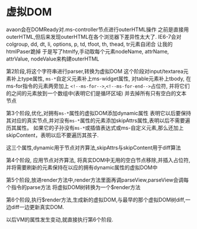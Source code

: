 # 虚拟DOM


avaon会在DOMReady对.ms-controller节点进行outerHTML操作
之前是直接用outerHTML,但后来发现outerHTML在各个浏览器下差异性太大了.
IE6-7会对colgroup, dd, dt, li, options, p, td, tfoot, th, thead, tr元素自闭合
让我的htmlPaser跪掉
于是写了htmlfy,手动取每个元素nodeName, attrName, attrValue, nodeValue来构建outerHTML

第2阶段,将这个字符串进行parser,转换为虚拟DOM
这个阶段对input/textarea元素补上type属性,
`ms-*`自定义元素补上ms-widget属性,
对table元素补上tbody,
在ms-for指令的元素两旁加上
`<!--ms-for-->`,`<!--ms-for-end-->`占位符,
并将它们的之间的元素放到一个数组中(表明它们是循环区域)
并去掉所有只有空白的文本节点

第3个阶段,优化,对拥有`ms-*`属性的虚拟DOM添加dynamic属性
表明它以后要保持其对应的真实节点,并对没有`ms-*`属性的元素添加skipAttrs属性,表明以后不需要遍历其属性。 如果它的子孙没有`ms-*`或插值表达式或ms-自定义元素,那么还加上skipContent，表明以后不要遍历其孩子.

这三个属性,dynamic用于节点对齐算法,skipAttrs与skipContent用于diff算法

第4个阶段, 应用节点对齐算法, 将真实DOM中无用的空白节点移除,并插入占位符,
并将需要刷新的元素保持在以应的拥有dynamic属性的虚拟DOM中


第5个阶段,放进render方法中,render方法里面再调parseView,parseView会调每个指令的parse方法
将虚拟DOM树转换为一个$render方法

第6个阶段,执行$render方法,生成新的虚拟DOM,与最早的那个虚拟DOM树diff,一边diff一边更新真实DOM.

以后VM的属性发生变动,就直接执行第6个阶段.
